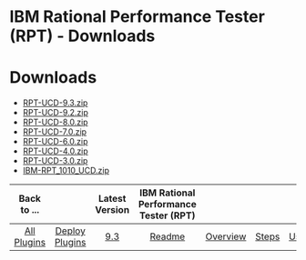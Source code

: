 
IBM Rational Performance Tester (RPT) - Downloads
=================================================

# Downloads

- [RPT-UCD-9.3.zip](https://raw.githubusercontent.com/UrbanCode/IBM-UCD-PLUGINS/main/files/RPT-UCD/RPT-UCD-9.3.zip)
- [RPT-UCD-9.2.zip](https://raw.githubusercontent.com/UrbanCode/IBM-UCD-PLUGINS/main/files/RPT-UCD/RPT-UCD-9.2.zip)
- [RPT-UCD-8.0.zip](https://raw.githubusercontent.com/UrbanCode/IBM-UCD-PLUGINS/main/files/RPT-UCD/RPT-UCD-8.0.zip)
- [RPT-UCD-7.0.zip](https://raw.githubusercontent.com/UrbanCode/IBM-UCD-PLUGINS/main/files/RPT-UCD/RPT-UCD-7.0.zip)
- [RPT-UCD-6.0.zip](https://raw.githubusercontent.com/UrbanCode/IBM-UCD-PLUGINS/main/files/RPT-UCD/RPT-UCD-6.0.zip)
- [RPT-UCD-4.0.zip](https://raw.githubusercontent.com/UrbanCode/IBM-UCD-PLUGINS/main/files/RPT-UCD/RPT-UCD-4.0.zip)
- [RPT-UCD-3.0.zip](https://raw.githubusercontent.com/UrbanCode/IBM-UCD-PLUGINS/main/files/RPT-UCD/RPT-UCD-3.0.zip)
- [IBM-RPT_1010_UCD.zip](https://raw.githubusercontent.com/UrbanCode/IBM-UCD-PLUGINS/main/files/RPT-UCD/IBM-RPT_1010_UCD.zip)

|Back to ...||Latest Version|IBM Rational Performance Tester (RPT) ||||
| :---: | :---: | :---: | :---: | :---: | :---: | :---: |
|[All Plugins](../../index.md)|[Deploy Plugins](../README.md)|[9.3](https://raw.githubusercontent.com/UrbanCode/IBM-UCD-PLUGINS/main/files/RPT-UCD/RPT-UCD-9.3.zip)|[Readme](README.md)|[Overview](overview.md)|[Steps](steps.md)|[Usage](usage.md)|
